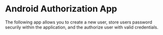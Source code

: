 # Android Authorization App

The following app allows you to create a new user, store users 
password securily within the application, and the authorize user
with valid credentials.
